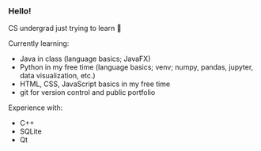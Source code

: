 <!--
### Hi there 👋
-->

<!--
**martin-scheele/martin-scheele** is a ✨ _special_ ✨ repository because its `README.md` (this file) appears on your GitHub profile.

Here are some ideas to get you started:

- 🔭 I’m currently working on ...
- 🌱 I’m currently learning ...
- 👯 I’m looking to collaborate on ...
- 🤔 I’m looking for help with ...
- 💬 Ask me about ...
- 📫 How to reach me: ...
- 😄 Pronouns: ...
- ⚡ Fun fact: ...
-->

### Hello!

CS undergrad just trying to learn 🙂

Currently learning:
- Java in class (language basics; JavaFX)
- Python in my free time (language basics; venv; numpy, pandas, jupyter, data visualization, etc.)
- HTML, CSS, JavaScript basics in my free time
- git for version control and public portfolio

Experience with: 
- C++
- SQLite
- Qt
